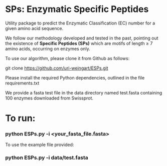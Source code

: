 SPs:   Enzymatic Specific Peptides
===================================

Utility package to predict the Enzymatic Classification (EC) number for a given amino acid sequence.

We follow our methodology developed and tested in the past, pointing out the
existence of **Specific Peptides (SPs)**  which are motifs of length ≥ 7 amino acids,
occurring on enzymes only.

To use our algorithm, please clone it from Github as follows:
 
git clone https://github.com/uri-weingart/ESPs.git
 
Please install the required Python dependencies, outlined in the file requirements.txt
 
We provide a fasta test file  in the data directory named  test.fasta  containing 100 enzymes downloaded from Swissprot.

# To run:

### python ESPs.py -i <your_fasta_file.fasta>
  
To use the example file provided:

### python ESPs.py -i data/test.fasta
